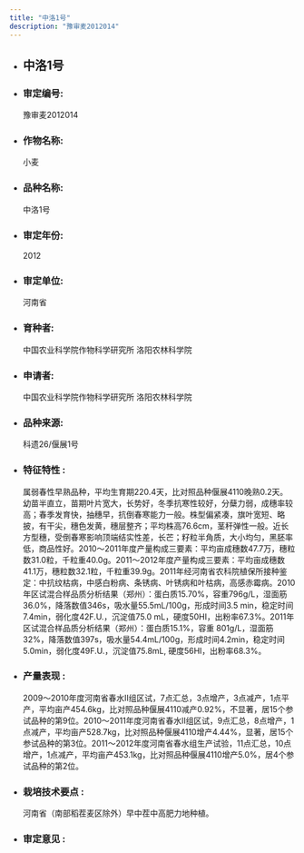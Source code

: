 ```yaml
---
title: "中洛1号"
description: "豫审麦2012014"
---
```

* ## 中洛1号
* ###  审定编号:  
   豫审麦2012014

*  ### 作物名称:  
   小麦

*   ###  品种名称: 
    中洛1号

*   ### 审定年份: 
    2012

*   ### 审定单位:  
    河南省

*   ### 育种者:  
    中国农业科学院作物科学研究所 洛阳农林科学院

*   ### 申请者:  
    中国农业科学院作物科学研究所 洛阳农林科学院

*   ### 品种来源:  
    科遗26/偃展1号


*   ### 特征特性 : 
    属弱春性早熟品种，平均生育期220.4天，比对照品种偃展4110晚熟0.2天。幼苗半直立，苗期叶片宽大，长势好，冬季抗寒性较好，分蘖力弱，成穗率较高；春季发育快，抽穗早，抗倒春寒能力一般。株型偏紧凑，旗叶宽短、略披，有干尖，穗色发黄，穗层整齐；平均株高76.6cm，茎秆弹性一般。近长方型穗，受倒春寒影响顶端结实性差，长芒；籽粒半角质，大小均匀，黑胚率低，商品性好。2010～2011年度产量构成三要素：平均亩成穗数47.7万，穗粒数31.0粒，千粒重40.0g。2011～2012年度产量构成三要素：平均亩成穗数41.1万，穗粒数32.1粒，千粒重39.9g。2011年经河南省农科院植保所接种鉴定：中抗纹枯病，中感白粉病、条锈病、叶锈病和叶枯病，高感赤霉病。2010年区试混合样品质分析结果（郑州）：蛋白质15.70%，容重796g/L，湿面筋36.0%，降落数值346s，吸水量55.5mL/100g，形成时间3.5 min，稳定时间7.4min，弱化度42F.U.，沉淀值75.0 mL，硬度50HI，出粉率67.3%。2011年区试混合样品质分析结果（郑州）：蛋白质15.1%，容重 801g/L，湿面筋32%，降落数值397s，吸水量54.4mL/100g，形成时间4.2min，稳定时间5.0min，弱化度49F.U.，沉淀值75.8mL, 硬度56HI，出粉率68.3%。


*   ### 产量表现 : 
    2009～2010年度河南省春水Ⅱ组区试，7点汇总，3点增产，3点减产，1点平产，平均亩产454.6kg，比对照品种偃展4110减产0.92%，不显著，居15个参试品种的第9位。2010～2011年度河南省春水Ⅱ组区试，9点汇总，8点增产，1点减产，平均亩产528.7kg，比对照品种偃展4110增产4.44%，显著，居15个参试品种的第3位。2011～2012年度河南省春水组生产试验，11点汇总，10点增产，1点减产，平均亩产453.1kg，比对照品种偃展4110增产5.0%，居4个参试品种的第2位。


*   ### 栽培技术要点 : 
    河南省（南部稻茬麦区除外）早中茬中高肥力地种植。


*   ### 审定意见 : 
    
